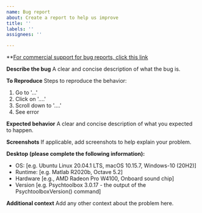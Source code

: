 ```yaml
---
name: Bug report
about: Create a report to help us improve
title: ''
labels: ''
assignees: ''

---
```


**[For commercial support for bug reports, click this link](https://www.psychtoolbox.net/license-key)

**Describe the bug**
A clear and concise description of what the bug is.

**To Reproduce**
Steps to reproduce the behavior:
1. Go to '...'
2. Click on '....'
3. Scroll down to '....'
4. See error

**Expected behavior**
A clear and concise description of what you expected to happen.

**Screenshots**
If applicable, add screenshots to help explain your problem.

**Desktop (please complete the following information):**
 - OS: [e.g. Ubuntu Linux 20.04.1 LTS, macOS 10.15.7, Windows-10 (20H2)]
 - Runtime: [e.g. Matlab R2020b, Octave 5.2]
 - Hardware [e.g., AMD Radeon Pro W4100, Onboard sound chip]
 - Version [e.g. Psychtoolbox 3.0.17 - the output of the PsychtoolboxVersion() command]

**Additional context**
Add any other context about the problem here.
